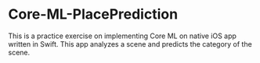 # Core-ML-PlacePrediction
This is a practice exercise on implementing Core ML on native iOS app written in Swift. This app analyzes a scene and predicts the category of the scene.
